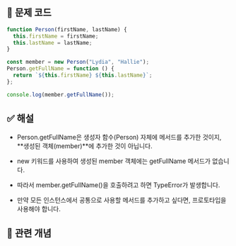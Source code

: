 ## 🔎 문제 코드

```js
function Person(firstName, lastName) {
  this.firstName = firstName;
  this.lastName = lastName;
}

const member = new Person("Lydia", "Hallie");
Person.getFullName = function () {
  return `${this.firstName} ${this.lastName}`;
};

console.log(member.getFullName());
```

## ✅ 해설

- Person.getFullName은 생성자 함수(Person) 자체에 메서드를 추가한 것이지, **생성된 객체(member)**에 추가한 것이 아닙니다.

- new 키워드를 사용하여 생성된 member 객체에는 getFullName 메서드가 없습니다.

- 따라서 member.getFullName()을 호출하려고 하면 TypeError가 발생합니다.

- 만약 모든 인스턴스에서 공통으로 사용할 메서드를 추가하고 싶다면, 프로토타입을 사용해야 합니다.

## 🧠 관련 개념
